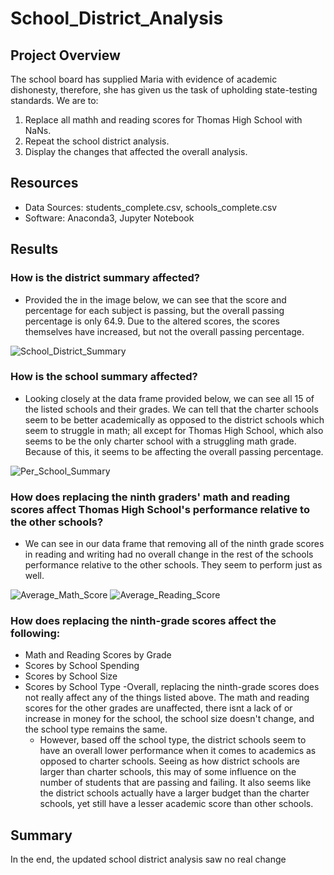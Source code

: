 # School_District_Analysis

## Project Overview
The school board has supplied Maria with evidence of academic dishonesty, therefore, she has given us the task of upholding state-testing standards. We are to:
  1. Replace all mathh and reading scores for Thomas High School with NaNs.
  2. Repeat the school district analysis.
  3. Display the changes that affected the overall analysis.

## Resources
- Data Sources: students_complete.csv, schools_complete.csv
- Software: Anaconda3, Jupyter Notebook

## Results
### How is the district summary affected?
- Provided the in the image below, we can see that the score and percentage for each subject is passing, but the overall passing percentage is only 64.9. Due to the altered scores, the scores themselves have increased, but not the overall passing percentage.

![School_District_Summary](https://user-images.githubusercontent.com/110737061/189000780-5e01ed93-6ba6-4941-9532-2a8ddf095292.png)

### How is the school summary affected?
- Looking closely at the data frame provided below, we can see all 15 of the listed schools and their grades. We can tell  that the charter schools seem to be better academically as opposed to the district schools which seem to struggle in math; all except for Thomas High School, which also seems to be the only charter school with a struggling math grade. Because of this, it seems to be affecting the overall passing percentage.
    
![Per_School_Summary](https://user-images.githubusercontent.com/110737061/189002569-45247ed0-2ff2-4428-98e0-b355195347cf.png)

### How does replacing the ninth graders' math and reading scores affect Thomas High School's performance relative to the other schools?
- We can see in our data frame that removing all of the ninth grade scores in reading and writing had no overall change in the rest of the schools performance relative to the other schools. They seem to perform just as well.

![Average_Math_Score](https://user-images.githubusercontent.com/110737061/189005755-884783a7-0d64-43bb-9bbd-5289b633720b.png)
![Average_Reading_Score](https://user-images.githubusercontent.com/110737061/189005635-06ccc4b9-464e-4dbc-9105-f461b018c05f.png)

### How does replacing the ninth-grade scores affect the following:
- Math and Reading Scores by Grade
- Scores by School Spending
- Scores by School Size
- Scores by School Type
  -Overall, replacing the ninth-grade scores does not really affect any of the things listed above. The math and reading scores for the other grades are unaffected, there isnt a lack of or increase in money for the school, the school size doesn't change, and the school type remains the same.
  - However, based off the school type, the district schools seem to have an overall lower performance when it comes to academics as opposed to charter schools. Seeing as how district schools are larger than charter schools, this may of some influence on the number of students that are passing and failing. It also seems like the district schools actually have a larger budget than the charter schools, yet still have a lesser academic score than other schools.

## Summary
In the end, the updated school district analysis saw no real change 
